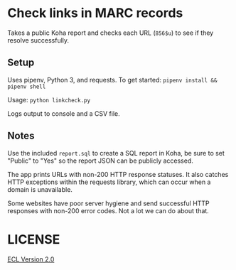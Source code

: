 # Check links in MARC records

Takes a public Koha report and checks each URL (`856$u`) to see if they resolve successfully.

## Setup

Uses pipenv, Python 3, and requests. To get started: `pipenv install && pipenv shell`

Usage: `python linkcheck.py`

Logs output to console and a CSV file.

## Notes

Use the included `report.sql` to create a SQL report in Koha, be sure to set "Public" to "Yes" so the report JSON can be publicly accessed.

The app prints URLs with non-200 HTTP response statuses. It also catches HTTP exceptions within the requests library, which can occur when a domain is unavailable.

Some websites have poor server hygiene and send successful HTTP responses with non-200 error codes. Not a lot we can do about that.

# LICENSE

[ECL Version 2.0](https://opensource.org/licenses/ECL-2.0)
